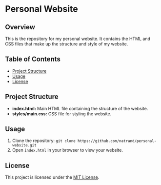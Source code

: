 # Personal Website

## Overview
This is the repository for my personal website. It contains the HTML and CSS files that make up the structure and style of my website.

## Table of Contents
- [Project Structure](#project-structure)
- [Usage](#usage)
- [License](#license)

## Project Structure
- **index.html:** Main HTML file containing the structure of the website.
- **styles/main.css:** CSS file for styling the website.

## Usage
1. Clone the repository: `git clone https://github.com/natrand/personal-website.git`
2. Open `index.html` in your browser to view your website.


## License
This project is licensed under the [MIT License](LICENSE).

